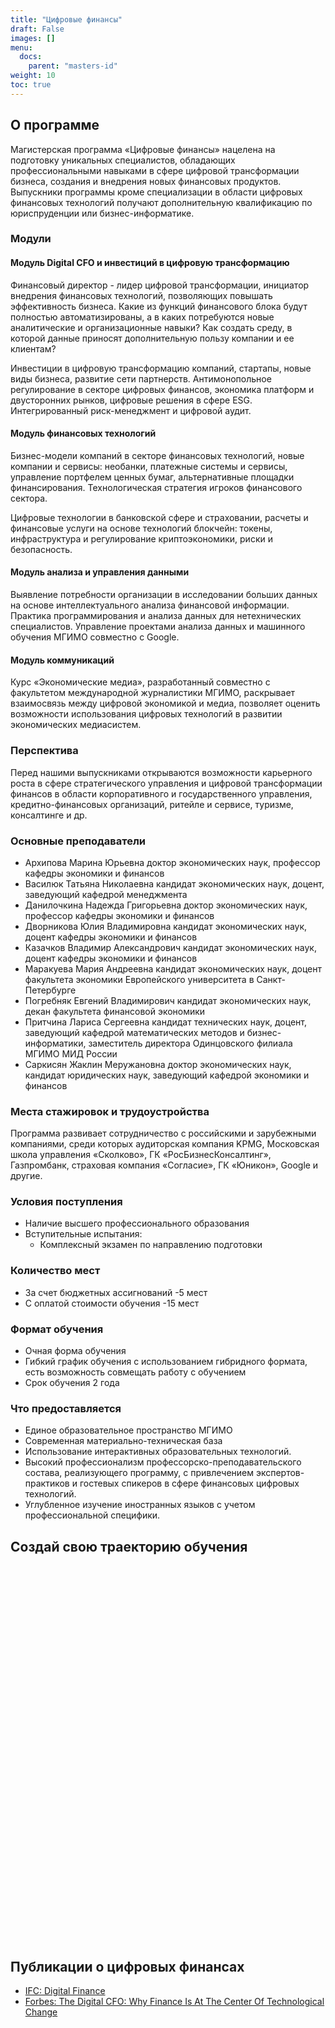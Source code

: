 ```yaml
---
title: "Цифровые финансы"
draft: False
images: []
menu:
  docs:
    parent: "masters-id"
weight: 10
toc: true
---
```


## О программе
Магистерская программа «Цифровые финансы» нацелена на подготовку уникальных специалистов, обладающих профессиональными навыками в сфере цифровой трансформации бизнеса, создания и внедрения новых финансовых продуктов. Выпускники программы кроме специализации в области цифровых финансовых технологий получают дополнительную квалификацию по юриспруденции или бизнес-информатике.

### Модули
#### Модуль Digital CFO и инвестиций в цифровую трансформацию
Финансовый директор - лидер цифровой трансформации, инициатор внедрения финансовых технологий, позволяющих повышать эффективность бизнеса. Какие из функций финансового блока будут полностью автоматизированы, а в каких потребуются новые аналитические и организационные навыки? Как создать среду, в которой данные приносят дополнительную пользу компании и ее клиентам?

Инвестиции в цифровую трансформацию компаний, стартапы, новые виды бизнеса, развитие сети партнерств. Антимонопольное регулирование в секторе цифровых финансов, экономика платформ и двусторонних рынков, цифровые решения в сфере ESG. Интегрированный риск-менеджмент и цифровой аудит.

#### Модуль финансовых технологий
Бизнес-модели компаний в секторе финансовых технологий, новые компании и сервисы: необанки, платежные системы и сервисы, управление портфелем ценных бумаг, альтернативные площадки финансирования. Технологическая стратегия игроков финансового сектора.

Цифровые технологии в банковской сфере и страховании,  расчеты и финансовые услуги на основе технологий блокчейн: токены, инфраструктура и регулирование криптоэкономики, риски и безопасность.

#### Модуль анализа и управления данными
Выявление потребности организации в исследовании больших данных на основе интеллектуального анализа финансовой информации. Практика программирования и анализа данных для нетехнических специалистов. Управление проектами анализа данных и машинного обучения МГИМО совместно с Google.

#### Модуль коммуникаций
Курс «Экономические медиа», разработанный совместно с факультетом международной журналистики МГИМО, раскрывает взаимосвязь между цифровой экономикой и медиа, позволяет оценить возможности использования цифровых технологий в развитии экономических медиасистем.

### Перспектива
Перед нашими выпускниками открываются возможности карьерного роста в сфере стратегического управления и цифровой трансформации финансов в области корпоративного и государственного управления, кредитно-финансовых организаций, ритейле и сервисе, туризме, консалтинге и др.

### Основные преподаватели
 - Архипова Марина Юрьевна доктор экономических наук, профессор кафедры экономики и финансов
 - Василюк Татьяна Николаевна кандидат экономических наук, доцент, заведующий кафедрой менеджмента
 - Данилочкина Надежда Григорьевна доктор экономических наук, профессор кафедры экономики и финансов
 - Дворникова Юлия Владимировна кандидат экономических наук, доцент кафедры экономики и финансов
 - Казачков Владимир Александрович кандидат экономических наук, доцент кафедры экономики и финансов
 - Маракуева Мария Андреевна кандидат экономических наук, доцент факультета экономики Европейского университета в Санкт-Петербурге
 - Погребняк Евгений Владимирович  кандидат экономических наук, декан факультета финансовой экономики
 - Притчина Лариса Сергеевна кандидат технических наук, доцент, заведующий кафедрой математических методов и бизнес-информатики, заместитель директора Одинцовского филиала МГИМО МИД России
 - Саркисян Жаклин Меружановна доктор экономических наук, кандидат юридических наук, заведующий кафедрой экономики и финансов

### Места стажировок и трудоустройства
Программа развивает сотрудничество с российскими и зарубежными компаниями, среди которых аудиторская компания KPMG, Московская школа управления «Сколково», ГК «РосБизнесКонсалтинг», Газпромбанк, страховая компания «Согласие»,  ГК «Юникон», Google и другие.

### Условия поступления
 - Наличие высшего профессионального образования
 - Вступительные испытания:
   - Комплексный экзамен по направлению подготовки

### Количество мест
 - За счет бюджетных ассигнований -5 мест
 - С оплатой стоимости обучения -15 мест

### Формат обучения
 - Очная форма обучения
 - Гибкий график обучения с использованием гибридного формата, есть возможность совмещать работу с обучением
 - Срок обучения 2 года

### Что предоставляется
 - Единое образовательное пространство МГИМО
 - Современная материально-техническая база
 - Использование интерактивных образовательных технологий.
 - Высокий профессионализм профессорско-преподавательского состава, реализующего программу, с привлечением экспертов-практиков и гостевых спикеров в сфере финансовых цифровых технологий.
 - Углубленное изучение иностранных языков с учетом профессиональной специфики.

## Создай свою траекторию обучения

<div data-tf-widget="UmaEXv38" data-tf-iframe-props="title=New typeform" style="width:100%;height:600px;"></div><script src="//embed.typeform.com/next/embed.js"></script>

## Публикации о цифровых финансах

- [IFC: Digital Finance](https://www.ifc.org/wps/wcm/connect/Industry_EXT_Content/IFC_External_Corporate_Site/Financial+Institutions/Priorities/Digital+Finance/)
- [Forbes: The Digital CFO: Why Finance Is At The Center Of Technological Change](https://www.forbes.com/sites/jeffthomson/2021/04/30/the-digital-cfo-why-finance-is-at-the-center-of-technological-change/?sh=67e6beba4b76)
